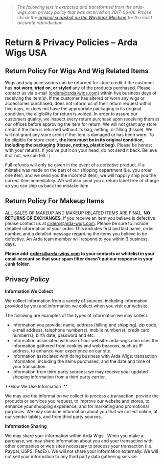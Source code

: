 > *The following text is extracted and transformed from the arda-wigs.com privacy policy that was archived on 2017-06-06. Please check the [original snapshot on the Wayback Machine](https://web.archive.org/web/20170606182254id_/https%3A//www.arda-wigs.com/pages/return-privacy-policies) for the most accurate reproduction.*

# Return & Privacy Policies – Arda Wigs USA

## **Return Policy For Wigs And Wig Related Items**

Wigs and wig accessories can be returned for store credit if the customer has **not** **worn, tried on, or styled** any of the products purchased. Please contact us via e-mail (orders@arda-wigs.com) within five business days of receiving the item(s). If the customer has altered or worn any wigs or accessories purchased, does not inform us of their return request within five days, or does not have the appropriate packaging in its original condition, the eligibility for return is voided. In order to assure our customers quality, we inspect every return purchase upon receiving them at our offices before approving the item for return. We will not grant any store credit if the item is returned without its bag, netting, or filling (tissue). We will not grant any store credit if the item is damaged or has been worn. To be eligible for store credit, **the item must be in its original condition, including the packaging (tissue, netting, plastic bag)**. Please be honest with your returns. If you’ve put it on your head, do not send it back. Believe it or not, we can tell. :)

Full refunds will only be given in the event of a defective product. If a mistake was made on the part of our shipping department (i.e. you order one item, and we send you the incorrect item), we will happily ship you the correct item immediately. We will also send you a return label free of charge so you can ship us back the mistake item.

## **Return Policy For Makeup Items**

ALL SALES OF MAKEUP AND MAKEUP RELATED ITEMS ARE FINAL. **NO RETURNS OR EXCHANGES**. If you receive an item you believe is defective please contact us at orders@arda-wigs.com. Please be sure to include detailed information of your order. This includes first and last name, order number, and a detailed message regarding the items you believe to be defective. An Arda team member will respond to you within 3 business days.

**Please add  orders@arda-wigs.com to your contacts or whitelist in your email account so that your spam filter doesn’t put our response in your Junk folder.**

## **Privacy Policy**

  
**Information We Collect**

We collect information from a variety of sources, including information provided by you and information we collect when you visit our website.

The following are examples of the types of information we may collect:

  * Information you provide: name, address (billing and shipping), zip code, e-mail address, telephone number(s), mobile number(s), credit card number(s), birth date, password and etc.
  * Information associated with use of our website: arda-wigs.com uses the information gathered from cookies and web beacons, such as IP address, to enhance your experience on our site.
  * Information associated with doing business with Arda Wigs: transaction information, including the items purchased, and the date and time of your transaction.
  * Information from third party sources: we may receive your updated shipping information from a third party carrier.



**How We Use Information  **

We may use the information we collect to process a transaction, provide the products or services you request, to improve our website and stores, to enhance your shopping experience, and for marketing and promotional purposes. We may combine information about you that we collect online, at our vendor tables, and from third party sources.

**Information Sharing**

We may share your information within Arda Wigs.  When you make a purchase, we may share information about you and your transaction with other companies or web sites necessary to process your transaction (i.e. Paypal, USPS, FedEx). We will not share your information externally. We will not sell your information to any third party data gathering service.
